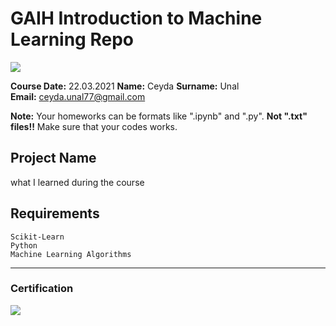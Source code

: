 # GAIH Introduction to Machine Learning Repo
![](img/newlogo.png)

**Course Date:** 22.03.2021
**Name:** Ceyda
**Surname:** Unal  
**Email:** ceyda.unal77@gmail.com

**Note:** Your homeworks can be formats like ".ipynb" and ".py". **Not ".txt" files!!** Make sure that your codes works.  

## Project Name
what I learned during the course

## Requirements
```
Scikit-Learn
Python
Machine Learning Algorithms
```
---

### Certification
![](img/TopLearnerCertificate.png)

